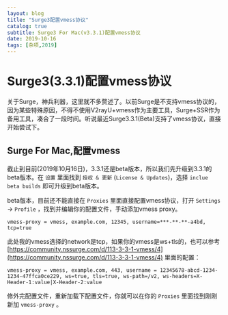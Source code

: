 ```yaml
---
layout: blog
title: "Surge3配置vmess协议"
catalog: true
subtitle: Surge3 For Mac(v3.3.1)配置vmess协议
date: 2019-10-16
tags: [杂项,2019]
---
```


# Surge3(3.3.1)配置vmess协议

关于Surge，神兵利器，这里就不多赘述了。以前Surge是不支持vmess协议的，因为某些特殊原因，不得不使用V2rayU+vmess作为主要工具，Surge+SSR作为备用工具，凑合了一段时间。听说最近Surge3.3.1(Beta)支持了vmess协议，直接开始尝试下。

## Surge For Mac,配置vmess

截止到目前(2019年10月16日)，3.3.1还是beta版本，所以我们先升级到3.3.1的beta版本。在 `设置` 里面找到 `授权 & 更新` (`License & Updates`)，选择 `inclue beta builds` 即可升级到beta版本。

beta版本，目前还不能直接在 `Proxies` 里面直接配置vmess协议，打开 `Settings` -> `Profile` ，找到并编辑你的配置文件，手动添加vmess proxy。

```
vmess-proxy = vmess, example.com, 12345, username=***-**-**-a4bd, tcp=true
```

此处我的vmess选择的network是tcp，如果你的vmess是ws+tls的，也可以参考 [https://community.nssurge.com/d/113-3-3-1-vmess/4](https://community.nssurge.com/d/113-3-3-1-vmess/4) 里面的配置：

```
vmess-proxy = vmess, example.com, 443, username = 12345678-abcd-1234-1234-47ffca0ce229, ws=true, tls=true, ws-path=/v2, ws-headers=X-Header-1:value|X-Header-2:value
```

修外完配置文件，重新加载下配置文件，你就可以在你的 `Proxies` 里面找到刚刚新加 `vmess-proxy` 。